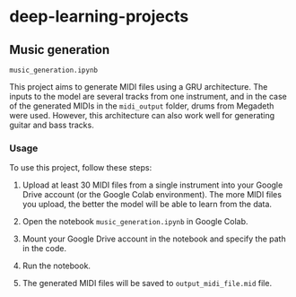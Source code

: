# deep-learning-projects

## Music generation

`music_generation.ipynb`

This project aims to generate MIDI files using a GRU architecture. The inputs to the model are several tracks from one instrument, and in the case of the generated MIDIs in the `midi_output` folder, drums from Megadeth were used. However, this architecture can also work well for generating guitar and bass tracks.

### Usage
To use this project, follow these steps:

1. Upload at least 30 MIDI files from a single instrument into your Google Drive account (or the Google Colab environment). The more MIDI files you upload, the better the model will be able to learn from the data.

2. Open the notebook `music_generation.ipynb` in Google Colab.

3. Mount your Google Drive account in the notebook and specify the path in the code.

4. Run the notebook.

5. The generated MIDI files will be saved to `output_midi_file.mid` file.
